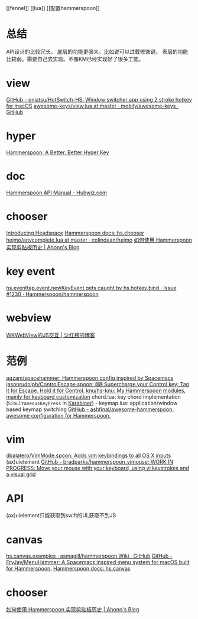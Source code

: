 [[fennel]]
[[lua]]
[[配置hammerspoon]]

# 总结
API设计的比较冗长。
底层的功能更强大。比如说可以过载修饰键。
表层的功能比较弱。需要自己去实现。不像KM已经实现好了很多工能。
# view
[GitHub - oniatsu/HotSwitch-HS: Window switcher app using 2 stroke hotkey for macOS](https://github.com/oniatsu/HotSwitch-HS)
[awesome-keys/view.lua at master · mobily/awesome-keys · GitHub](https://github.com/mobily/awesome-keys/blob/master/AwesomeKeys.spoon/view.lua)

# hyper
[Hammerspoon: A Better, Better Hyper Key](https://evantravers.com/articles/2020/06/08/hammerspoon-a-better-better-hyper-key/)

# doc
[Hammerspoon API Manual - Hubwiz.com](http://man.hubwiz.com/manual/Hammerspoon)
# chooser
[Introducing Headspace](http://evantravers.com/articles/2020/06/19/hammerspoon-headspace/)
[Hammerspoon docs: hs.chooser](https://www.hammerspoon.org/docs/hs.chooser.html)
[hejmo/anycomplete.lua at master · colindean/hejmo](https://github.com/colindean/hejmo/blob/master/dotfiles/hammerspoon/anycomplete.lua)
[如何使用 Hammerspoon 实现剪贴板历史 | Ahonn's Blog](https://www.ahonn.me/blog/how-to-implement-clipboard-history-with-hammerspoon)

# key event
[hs.eventtap.event.newKeyEvent gets caught by hs.hotkey.bind · Issue #1230 · Hammerspoon/hammerspoon](https://github.com/Hammerspoon/hammerspoon/issues/1230)

# webview
[WKWebView的JS交互 | 沈红榜的博客](https://www.shenhongbang.cc/wkwebviewdejsjiaohu.html)

# 范例
[agzam/spacehammer: Hammerspoon config inspired by Spacemacs](https://github.com/agzam/spacehammer)
[jasonrudolph/ControlEscape.spoon: ⌨ Supercharge your Control key: Tap it for Escape. Hold it for Control.](https://github.com/jasonrudolph/ControlEscape.spoon)
[knu/hs-knu: My Hammerspoon modules, mainly for keyboard customization](https://github.com/knu/hs-knu)
	chord.lua: key chord implementation (`SimultaneousKeyPress` in [Karabiner](https://pqrs.org/osx/karabiner/)) 
	-   keymap.lua: application/window based keymap switching
[GitHub - ashfinal/awesome-hammerspoon: awesome configuration for Hammerspoon.](https://github.com/ashfinal/awesome-hammerspoon)

# vim
[dbalatero/VimMode.spoon: Adds vim keybindings to all OS X inputs](https://github.com/dbalatero/VimMode.spoon)
	(ax)uielement
[GitHub - bradparks/hammerspoon_vimouse: WORK IN PROGRESS: Move your mouse with your keyboard, using vi keystrokes and a visual grid](https://github.com/bradparks/hammerspoon_vimouse)

# API
(ax)uielement只能获取到swift的UI,获取不到JS

# canvas
[hs.canvas.examples · asmagill/hammerspoon Wiki · GitHub](https://github.com/asmagill/hammerspoon/wiki/hs.canvas.examples)
[GitHub - FryJay/MenuHammer: A Spacemacs inspired menu system for macOS built for Hammerspoon.](https://github.com/FryJay/MenuHammer/)
[Hammerspoon docs: hs.canvas](https://www.hammerspoon.org/docs/hs.canvas.html)

# chooser
[如何使用 Hammerspoon 实现剪贴板历史 | Ahonn's Blog](https://www.ahonn.me/blog/how-to-implement-clipboard-history-with-hammerspoon)
